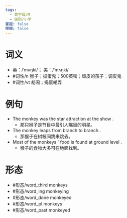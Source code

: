 ```yaml
---
tags:
  - 首字母/M
  - 级别/小学
掌握: false
模糊: false
---
```

# 词义
- 英：/ˈmʌŋki/； 美：/ˈmʌŋki/
- #词性/n  猴子；捣蛋鬼；500英镑；顽皮的孩子；调皮鬼
- #词性/vt  胡闹；捣蛋嘲弄
# 例句
- The monkey was the star attraction at the show .
	- 那只猴子是节目中最引人瞩目的明星。
- The monkey leaps from branch to branch .
	- 那猴子在树枝间跳来跳去。
- Most of the monkeys ' food is found at ground level .
	- 猴子的食物大多可在地面找到。
# 形态
- #形态/word_third monkeys
- #形态/word_ing monkeying
- #形态/word_done monkeyed
- #形态/word_pl monkeys
- #形态/word_past monkeyed
